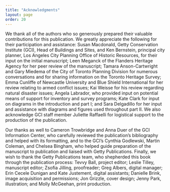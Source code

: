 ```yaml
---
title: "Acknowledgments"
layout: page
order: 20
---
```


We thank all of the authors who so generously prepared their valuable contributions for this publication. We greatly appreciate the following for their participation and assistance: Susan Macdonald, Getty Conservation Institute (GCI), Head of Buildings and Sites, and Ken Bernstein, principal city planner, Los Angeles City Planning Office of Historic Resources, for their input on the initial manuscript; Leen Meganck of the Flanders Heritage Agency for her peer review of the manuscript; Tamara Anson-Cartwright and Gary Miedema of the City of Toronto Planning Division for numerous conversations and for sharing information on the Toronto Heritage Survey; Emma Cunliffe of Newcastle University and Blue Shield International for her review relating to armed conflict issues; Kai Weisse for his review regarding natural disaster issues; Angela Labrador, who provided input on potential means of support for inventory and survey programs; Kate Clark for input on diagrams in the introduction and part I; and Sara Delgadillo for her input and assistance with diagrams and figures used throughout part II. We also acknowledge GCI staff member Juliette Raffaelli for logistical support to the production of the publication.

Our thanks as well to Cameron Trowbridge and Anna Duer of the GCI Information Center, who carefully reviewed the publication’s bibliography and helped with its formatting, and to the GCI’s Cynthia Godlewski, Martin Coleman, and Chelsea Bingham, who helped guide preparation of the manuscript to publication and liaised with Getty Publications. Finally, we wish to thank the Getty Publications team, who shepherded this book through the publication process: Tevvy Ball, project editor; Leslie Tilley, manuscript editor; Zsofia Jilling, proofreader; Greg Albers, digital manager; Erin Cecele Dunigan and Kate Justement, digital assistants; Danielle Brink, image acquisition and permissions; Jon Grizzle, cover design; Jenny Park, illustration; and Molly McGeehan, print production.
